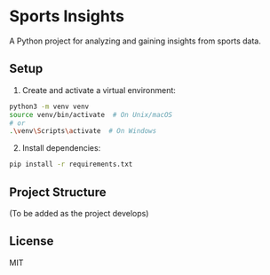 # Sports Insights

A Python project for analyzing and gaining insights from sports data.

## Setup

1. Create and activate a virtual environment:
```bash
python3 -m venv venv
source venv/bin/activate  # On Unix/macOS
# or
.\venv\Scripts\activate  # On Windows
```

2. Install dependencies:
```bash
pip install -r requirements.txt
```

## Project Structure

(To be added as the project develops)

## License

MIT 